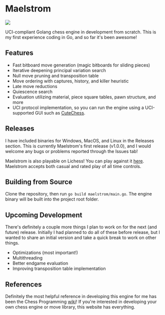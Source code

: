 # Maelstrom
![](https://github.com/saisree27/Maelstrom/actions/workflows/go.yml/badge.svg)

UCI-compliant Golang chess engine in development from scratch. This is my first experience coding in Go, and so far it's been awesome!

## Features
 - Fast bitboard move generation (magic bitboards for sliding pieces)
 - Iterative deepening principal variation search
 - Null move pruning and transposition table
 - Move ordering with captures, history, and killer heuristic
 - Late move reductions
 - Quiescence search
 - Evaluation utilizing material, piece square tables, pawn structure, and more 
 - UCI protocol implementation, so you can run the engine using a UCI-supported GUI such as [CuteChess](https://github.com/cutechess/cutechess/releases).

## Releases
I have included binaries for Windows, MacOS, and Linux in the Releases section. This is currently Maelstrom's first release (v1.0.0), and I would welcome any bugs or problems reported through the Issues tab!

Maelstrom is also playable on Lichess! You can play against it [here](https://lichess.org/@/Maelstrom-Chess). Maelstrom accepts both casual and rated play of all time controls.

## Building from Source
Clone the repository, then run `go build maelstrom/main.go`. The engine binary will be built into the project root folder.

## Upcoming Development
There's definitely a couple more things I plan to work on for the next (and future) release. Initially I had planned to do all of these before release, but I wanted to share an initial version and take a quick break to work on other things. 
- Optimizations (most important!)
- Multithreading
- Better endgame evaluation
- Improving transposition table implementation

## References
Definitely the most helpful reference in developing this engine for me has been the Chess Programming [wiki](https://www.chessprogramming.org/Main_Page)! If you're interested in developing your own chess engine or move library, this website has everything.
